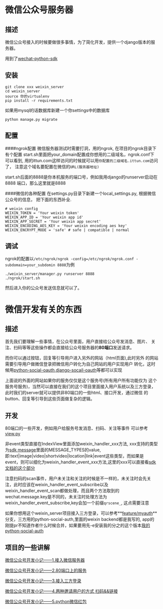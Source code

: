 微信公众号服务器
===

描述
---

微信公众号接入的时候要做很多事情，为了简化开发，提供一个django版本的服务器。

用到了[wechat-python-sdk](https://github.com/wechat-python-sdk/wechat-python-sdk)

安装
---

    git clone xxx weixin_server
    cd weixin_server
    source 你的virtualenv
    pip install -r requirements.txt

如果用mysql的话数据库新建一个你settings中的数据库

    python manage.py migrate

配置
---
####ngrok配置
微信服务器测试时需要打洞，用的ngrok, 在项目的ngrok目录下有个配置
start.sh里面把your_domain配置成你想用的二级域名，ngrok.conf下可以看到,
用的ittun.com这样访问的时候就可以用`你配置的二级域名.ittun.com`访问了，
注意这个域名要配置在微信的`URL(服务器地址)`

start.sh后面的8888是你本机服务的端口号，例如我用django的runserver启动在8888
端口，那么这里就是8888

####微信的各种配置
在settings.py目录下新建一个local_settings.py, 根据微信公众号的信息，
把下面的东西补全.

    # weixin config
    WEIXIN_TOKEN = 'Your weixin token'
    WEIXIN_APP_ID = 'Your weixin app id'
    WEIXIN_APP_SECRET = 'Your weixin app secret'
    WEIXIN_ENCODING_AES_KEY = 'Your weixin encoding aes key'
    WEIXIN_ENCRYPT_MODE = 'safe' # safe | compatible | normal

调试
---
ngrok的配置以`/etc/ngrok/ngrok -config=/etc/ngrok/ngrok.conf -subdomain=your_subdomin 8888`为例

    ./weixin_server/manager.py runserver 8888
    ./ngrok/start.sh

然后进入你的公众号发送信息就可以了。


微信开发有关的东西
===

描述
---
首先我们要理解一些事情，在公众号里面，用户直接给公众号发消息、图片、
关注、扫码等等这些操作都会直接给公众号服务器的**80端口**发送请求。

而你可以通过按钮，回复等引导用户进入另外的网站（html页面),此时另外
的网站需要引导用户做微信登录把微信用户转化为自己网站的用户实现用户
转化，这时候用[python-social-oauth](https://github.com/omab/python-social-auth),[django-socail-oauth](https://github.com/omab/django-social-auth)等都可以实现

上面说的外面的网站如果你的服务仅仅是这个服务号(所有用户所有功能仅为
这个服务号服务)，当然可以直接在我们的这个项目里面接入用户系统以及三方登录，此时我们的server就可以提供非80端口的一些html、接口开发，通过微信
的button、回复等引导到这些页面做复杂的逻辑。

开发
---
80端口的一些开发，例如用户给服务号发消息、扫码、关注等事件
可以参考[view.py](https://github.com/duoduo369/weixin_server/blob/master/weixin_server/weixin_server/views.py)

非event类型直接在IndexView里面添加weixin_handler_xxx方法, xxx支持的类型为[sdk message](https://github.com/wechat-python-sdk/wechat-python-sdk/blob/master/wechat_sdk%2Fmessages.py)里面的MESSAGE_TYPES的value, 即:text|image|video|shortvideo|location|link|event这些类型，而如果是event，则可以细化为weixin_handler_event_xxx方法,这里的xxx可以直接看[sdk文档的这个部分](http://wechat-python-sdk.com/official/message/#_1)

注意扫码的scan事件，用户未关注和关注的时候是不一样的，未关注时会先关注，此时应该在weixin_handler_event_subscribe以及weixin_handler_event_scan都做处理，而且两个方法取到的wechat.message.key是不同的，未关注时处理方法为weixin_handler_event_subscribe,key会加一个前缀`qrscene_`, 这点需要注意

如果你想用这个weixin_server项目接入三方登录，可以参考**[feature/myauth](https://github.com/duoduo369/weixin_server/tree/feature/myauth)**分支，三方用的python-social-auth,里面的weixin backend都是我写的, app的刚提pr不知道作者什么时候合并，如果要用先-e安装我的分之的这个版本[我的python-social-auth](https://github.com/duoduo369/python-social-auth/tree/master_origin)

项目的一些讲解
---

[微信公众号开发小记——1.接入微信服务器](https://segmentfault.com/a/1190000004897252)

[微信公众号开发小记——2.80端口上的服务](https://segmentfault.com/a/1190000004947220)

[微信公众号开发小记——3.接入三方登录](https://segmentfault.com/a/1190000004947540)

[微信公众号开发小记——4.两种邀请用户的方式 扫码&&链接](https://segmentfault.com/a/1190000004980643)

[微信公众号开发小记——5.python微信红包](https://segmentfault.com/a/1190000006142435)
